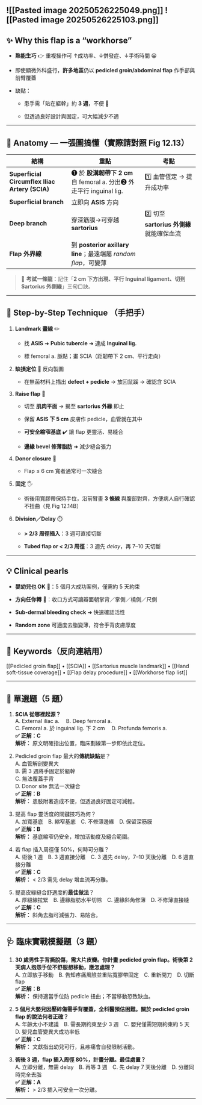 
![[Pasted image 20250526225049.png]]
![[Pasted image 20250526225103.png]]
---

## ✨ Why this flap is a “workhorse”

- **熟能生巧** 👉 重複操作可 ↑成功率、↓併發症、↓手術時間 😀
    
- 即使顯微外科盛行，**許多地區**仍以 **pedicled groin/abdominal flap** 作手部與前臂覆蓋
    
- 缺點：
    
    - 患手需「貼在軀幹」約 **3 週**，不便 🛌
        
    - 但透過良好設計與固定，可大幅減少不適
        

---

## 🧬 Anatomy — 一張圖搞懂（實際請對照 Fig 12.13）

|結構|重點|考點|
|---|---|---|
|**Superficial Circumflex Iliac Artery (SCIA)**|❶ 於 **股溝韌帶下 2 cm** 自 femoral a. 分出❷ 外走平行 inguinal lig.|1️⃣ 血管恆定 → 提升成功率|
|**Superficial branch**|立即向 **ASIS** 方向||
|**Deep branch**|穿深筋膜→可穿越 **sartorius**|2️⃣ 切至 **sartorius 外側緣** 就能確保血流|
|**Flap 外界線**|到 **posterior axillary line**；最遠端屬 _random flap_，可變薄||

> 🎯 **考試一條龍**：記住「**2 cm 下方出現、平行 Inguinal ligament、切到 Sartorius 外側緣**」三句口訣。

---

## 🧰 Step-by-Step Technique （手把手）

1. **Landmark 畫線** ✏️
    
    - 找 **ASIS** ➜ **Pubic tubercle** ➜ 連成 **Inguinal lig.**
        
    - 標 femoral a. 脈點；畫 SCIA（距韌帶下 2 cm、平行走向）
        
2. **缺損定位** 🔄 反向製圖
    
    - 在無菌材料上描出 **defect + pedicle** → 放回鼠蹊 → 確認含 SCIA
        
3. **Raise flap** 🔪
    
    - 切至 **肌肉平面** → 揭至 **sartorius 外緣** 即止
        
    - 保留 **ASIS 下 5 cm** 皮膚作 pedicle，血管就在其中
        
    - **可安全縮窄基底** ✔️ 讓 flap 更靈活、易縫合
        
    - **邊緣 bevel 修薄脂肪** ➜ 減少縫合張力
        
4. **Donor closure** 🧵
    
    - Flap ≤ 6 cm 寬者通常可一次縫合
        
5. **固定** 🖐️
    
    - 術後用寬膠帶保持手位，沿前臂畫 **3 條線** 與腹部對齊，方便病人自行確認不扭曲（見 Fig 12.14B）
        
6. **Division／Delay** ⏱️
    
    - **> 2/3 周徑插入**：3 週可直接切斷
        
    - **Tubed flap or < 2/3 周徑**：3 週先 _delay_，再 7–10 天切斷
        

---

## 💡 Clinical pearls

- **嬰幼兒也 OK** 👶：5 個月大成功案例，僅需約 5 天約束
    
- **方向任你轉** 🔄：收口方式可讓瓣面朝掌背／掌側／橈側／尺側
    
- **Sub-dermal bleeding check** ➜ 快速確認活性
    
- **Random zone** 可適度去脂變薄，符合手背皮膚厚度
    

---

## 👫 Keywords（反向連結用）

[[Pedicled groin flap]] • [[SCIA]] • [[Sartorius muscle landmark]] • [[Hand soft-tissue coverage]] • [[Flap delay procedure]] • [[Workhorse flap list]]

---

## 📝 單選題（5 題）

1. **SCIA 從哪裡起源？**  
    A. External iliac a.  B. Deep femoral a.  
    C. Femoral a. 於 inguinal lig. 下 2 cm  D. Profunda femoris a.  
    **✅ 正解：C**  
    **解析：** 原文明確指出位置，臨床劃線第一步即依此定位。
    
2. Pedicled groin flap 最大的**傳統缺點**是？  
    A. 血管解剖變異大  
    B. 需 3 週將手固定於軀幹  
    C. 無法覆蓋手背  
    D. Donor site 無法一次縫合  
    **✅ 正解：B**  
    **解析：** 患肢附著造成不便，但透過良好固定可減輕。
    
3. 提高 flap 靈活度的關鍵技巧為何？  
    A. 加寬基底 B. 縮窄基底 C. 不修薄邊緣 D. 保留深筋膜  
    **✅ 正解：B**  
    **解析：** 基底縮窄仍安全，增加活動度及縫合範圍。
    
4. 若 flap 插入周徑僅 50%，何時可分離？  
    A. 術後 1 週 B. 3 週直接分離 C. 3 週先 delay，7–10 天後分離 D. 6 週直接分離  
    **✅ 正解：C**  
    **解析：** < 2/3 需先 delay 增血流再分離。
    
5. 提高皮緣縫合舒適度的**最佳做法**？  
    A. 厚縫線拉緊 B. 邊緣脂肪水平切除 C. 邊緣斜角修薄 D. 不修薄直接縫  
    **✅ 正解：C**  
    **解析：** 斜角去脂可減張力、易貼合。
    

---

## 🩺 臨床實戰模擬題（3 題）

1. **30 歲男性手背撕脫傷，需大片皮瓣。你計畫 pedicled groin flap。術後第 2 天病人抱怨手位不舒服想移動，應怎處理？**  
    A. 立即放手移動 B. 告知疼痛風險並重貼寬膠帶固定 C. 重新開刀 D. 切斷 flap  
    **✅ 正解：B**  
    **解析：** 保持適當手位防 pedicle 扭曲；不當移動恐致缺血。
    
2. **5 個月大嬰兒因壓碎傷需手背覆蓋，全科醫預估困難。關於 pedicled groin flap 的說法何者正確？**  
    A. 年齡太小不建議 B. 需長期約束至少 3 週 C. 嬰兒僅需短期約束約 5 天 D. 嬰兒血管變異大成功率低  
    **✅ 正解：C**  
    **解析：** 文獻指出幼兒可行，且疼痛會自發限制活動。
    
3. **術後 3 週，flap 插入周徑 80%，計畫分離。最佳處置？**  
    A. 立即分離，無需 delay B. 再等 3 週 C. 先 delay 7 天後分離 D. 分離同時完全去脂  
    **✅ 正解：A**  
    **解析：** > 2/3 插入可安全一次分離。
    

---